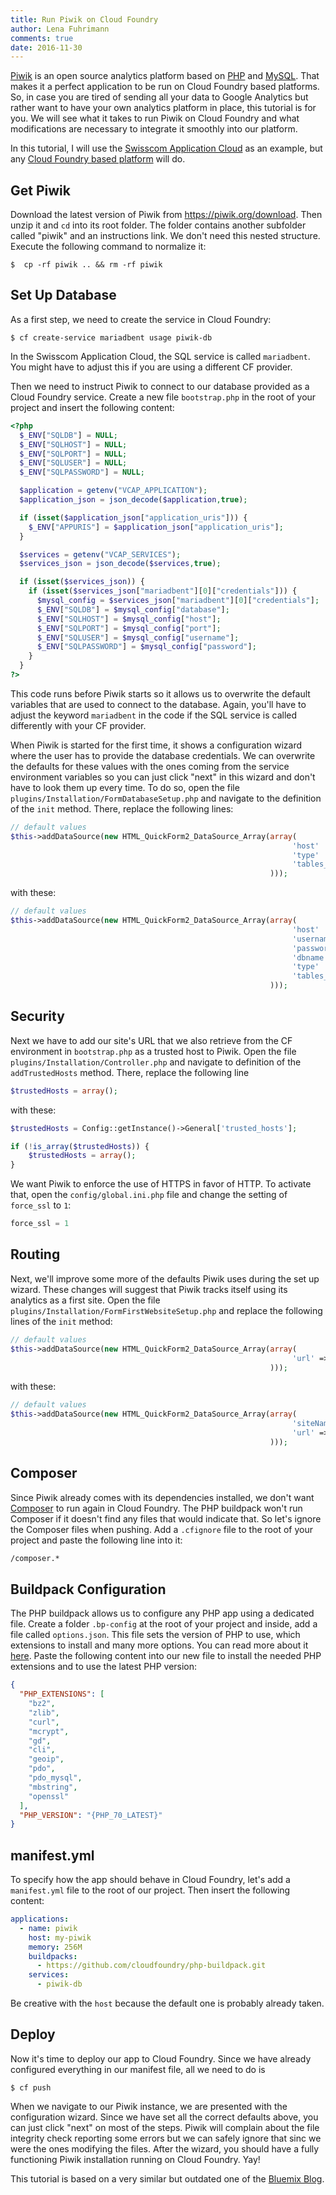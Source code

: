 ```yaml
---
title: Run Piwik on Cloud Foundry
author: Lena Fuhrimann
comments: true
date: 2016-11-30
---
```


[Piwik](https://piwik.org/) is an open source analytics platform based on [PHP](https://secure.php.net/) and [MySQL](https://www.mysql.com/). That makes it a perfect application to be run on Cloud Foundry based platforms. So, in case you are tired of sending all your data to Google Analytics but rather want to have your own analytics platform in place, this tutorial is for you. We will see what it takes to run Piwik on Cloud Foundry and what modifications are necessary to integrate it smoothly into our platform.

In this tutorial, I will use the [Swisscom Application Cloud](https://developer.swisscom.com/) as an example, but any [Cloud Foundry based platform](https://www.cloudfoundry.org/use/cloud-foundry-certified/) will do.

## Get Piwik

Download the latest version of Piwik from <https://piwik.org/download>. Then unzip it and `cd` into its root folder. The folder contains another subfolder called "piwik" and an instructions link. We don't need this nested structure. Execute the following command to normalize it:

```shell
$  cp -rf piwik .. && rm -rf piwik
```

## Set Up Database

As a first step, we need to create the service in Cloud Foundry:

```shell
$ cf create-service mariadbent usage piwik-db
```

In the Swisscom Application Cloud, the SQL service is called `mariadbent`. You might have to adjust this if you are using a different CF provider.

Then we need to instruct Piwik to connect to our database provided as a Cloud Foundry service. Create a new file `bootstrap.php` in the root of your project and insert the following content:

```php
<?php
  $_ENV["SQLDB"] = NULL;
  $_ENV["SQLHOST"] = NULL;
  $_ENV["SQLPORT"] = NULL;
  $_ENV["SQLUSER"] = NULL;
  $_ENV["SQLPASSWORD"] = NULL;

  $application = getenv("VCAP_APPLICATION");
  $application_json = json_decode($application,true);

  if (isset($application_json["application_uris"])) {
    $_ENV["APPURIS"] = $application_json["application_uris"];
  }

  $services = getenv("VCAP_SERVICES");
  $services_json = json_decode($services,true);

  if (isset($services_json)) {
    if (isset($services_json["mariadbent"][0]["credentials"])) {
      $mysql_config = $services_json["mariadbent"][0]["credentials"];
      $_ENV["SQLDB"] = $mysql_config["database"];
      $_ENV["SQLHOST"] = $mysql_config["host"];
      $_ENV["SQLPORT"] = $mysql_config["port"];
      $_ENV["SQLUSER"] = $mysql_config["username"];
      $_ENV["SQLPASSWORD"] = $mysql_config["password"];
    }
  }
?>
```

This code runs before Piwik starts so it allows us to overwrite the default variables that are used to connect to the database. Again, you'll have to adjust the keyword `mariadbent` in the code if the SQL service is called differently with your CF provider.

When Piwik is started for the first time, it shows a configuration wizard where the user has to provide the database credentials. We can overwrite the defaults for these values with the ones coming from the service environment variables so you can just click "next" in this wizard and don't have to look them up every time. To do so, open the file `plugins/Installation/FormDatabaseSetup.php` and navigate to the definition of the `init` method. There, replace the following lines:

```php
// default values
$this->addDataSource(new HTML_QuickForm2_DataSource_Array(array(
                                                               'host'          => '127.0.0.1',
                                                               'type'          => $defaultDatabaseType,
                                                               'tables_prefix' => 'piwik_',
                                                          )));
```

with these:

```php
// default values
$this->addDataSource(new HTML_QuickForm2_DataSource_Array(array(
                                                               'host'          => $_ENV["SQLHOST"].':'.$_ENV["SQLPORT"],
                                                               'username'      => $_ENV["SQLUSER"],
                                                               'password'      => $_ENV["SQLPASSWORD"],
                                                               'dbname'        => $_ENV["SQLDB"],
                                                               'type'          => $defaultDatabaseType,
                                                               'tables_prefix' => 'piwik_',
                                                          )));
```

## Security

Next we have to add our site's URL that we also retrieve from the CF environment in `bootstrap.php` as a trusted host to Piwik. Open the file `plugins/Installation/Controller.php` and navigate to definition of the `addTrustedHosts` method. There, replace the following line

```php
$trustedHosts = array();
```

with these:

```php
$trustedHosts = Config::getInstance()->General['trusted_hosts'];

if (!is_array($trustedHosts)) {
    $trustedHosts = array();
}
```

We want Piwik to enforce the use of HTTPS in favor of HTTP. To activate that, open the `config/global.ini.php` file and change the setting of `force_ssl` to `1`:

```php
force_ssl = 1
```

## Routing

Next, we'll improve some more of the defaults Piwik uses during the set up wizard. These changes will suggest that Piwik tracks itself using its analytics as a first site. Open the file `plugins/Installation/FormFirstWebsiteSetup.php` and replace the following lines of the `init` method:

```php
// default values
$this->addDataSource(new HTML_QuickForm2_DataSource_Array(array(
                                                               'url' => $urlExample,
                                                          )));
```

with these:

```php
// default values
$this->addDataSource(new HTML_QuickForm2_DataSource_Array(array(
                                                               'siteName' => $_ENV["APPURIS"][0],
                                                               'url' => "https://" . $_ENV["APPURIS"][0],
                                                          )));
```

## Composer

Since Piwik already comes with its dependencies installed, we don't want [Composer](https://getcomposer.org/) to run again in Cloud Foundry. The PHP buildpack won't run Composer if it doesn't find any files that would indicate that. So let's ignore the Composer files when pushing. Add a `.cfignore` file to the root of your project and paste the following line into it:

```txt
/composer.*
```

## Buildpack Configuration

The PHP buildpack allows us to configure any PHP app using a dedicated file. Create a folder `.bp-config` at the root of your project and inside, add a file called `options.json`. This file sets the version of PHP to use, which extensions to install and many more options. You can read more about it [here](http://docs.cloudfoundry.org/buildpacks/php/gsg-php-config.html). Paste the following content into our new file to install the needed PHP extensions and to use the latest PHP version:

```json
{
  "PHP_EXTENSIONS": [
    "bz2",
    "zlib",
    "curl",
    "mcrypt",
    "gd",
    "cli",
    "geoip",
    "pdo",
    "pdo_mysql",
    "mbstring",
    "openssl"
  ],
  "PHP_VERSION": "{PHP_70_LATEST}"
}
```

## manifest.yml

To specify how the app should behave in Cloud Foundry, let's add a `manifest.yml` file to the root of our project. Then insert the following content:

```yaml
applications:
  - name: piwik
    host: my-piwik
    memory: 256M
    buildpacks:
      - https://github.com/cloudfoundry/php-buildpack.git
    services:
      - piwik-db
```

Be creative with the `host` because the default one is probably already taken.

## Deploy

Now it's time to deploy our app to Cloud Foundry. Since we have already configured everything in our manifest file, all we need to do is

```shell
$ cf push
```

When we navigate to our Piwik instance, we are presented with the configuration wizard. Since we have set all the correct defaults above, you can just click "next" on most of the steps. Piwik will complain about the file integrity check reporting some errors but we can safely ignore that sinc we were the ones modifying the files. After the wizard, you should have a fully functioning Piwik installation running on Cloud Foundry. Yay!

This tutorial is based on a very similar but outdated one of the [Bluemix Blog](https://www.ibm.com/blogs/bluemix/2014/07/getting-started-piwik-ibm-bluemix/).
